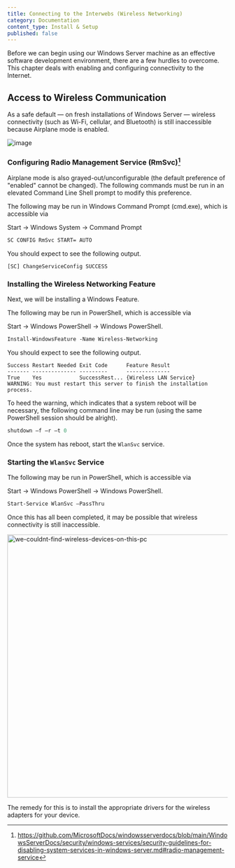 ```yaml
---
title: Connecting to the Interwebs (Wireless Networking)
category: Documentation
content_type: Install & Setup
published: false
---
```


<!-- Begin GitHub-Flavored Markdown (GFM)

See: https://docs.github.com/get-started/writing-on-github
Spec: https://github.github.com/gfm

-->

<!-- Not covered: Preparing device for (and installing) host OS --

Windows Server 2016/2022 Standard with Desktop Experience.
Windows Server 2016 Standard is for physical or minimally-virtualized environments.

See: https://www.microsoft.com/en-us/d/windows-server-2016-standard/dg7gmgf0ds12/0004

-->

Before we can begin using our Windows Server machine as an effective software
development environment, there are a few hurdles to overcome. This chapter deals
with enabling and configuring connectivity to the Internet.

## Access to Wireless Communication

As a safe default &mdash; on fresh installations of Windows Server &mdash;
wireless connectivity (such as Wi-Fi, cellular, and Bluetooth) is still inaccessible
because Airplane mode is enabled.

![image](https://user-images.githubusercontent.com/17770407/227342179-50a79652-193f-4c5c-bab2-a7571e84301d.png)

### Configuring Radio Management Service (RmSvc)[^1]

Airplane mode is also grayed-out/unconfigurable (the default preference of
"enabled" cannot be changed). The following commands must be run in an elevated
Command Line Shell prompt to modify this preference.

<!-- FIXME(DerekNonGeneric):
Determine where from & document the below registry modification.

Consider creating a system restore checkpoint prior to making the following
registry modification. As a general best-practice, this goes for most registry
modifications. Do not (yet) proceed without a disposable system or having made
a restore point.

```text
reg add HKEY_LOCAL_MACHINE\SYSTEM\CurrentControlSet\Control\RadioManagement\SystemRadioState /ve /t REG_DWORD /d 0 /f
```
-->

The following may be run in Windows Command Prompt (cmd.exe), which is accessible via

Start -> Windows System -> Command Prompt

```cmd
SC CONFIG RmSvc START= AUTO
```

You should expect to see the following output.

```console
[SC] ChangeServiceConfig SUCCESS
```

### Installing the Wireless Networking Feature

Next, we will be installing a Windows Feature.

The following may be run in PowerShell, which is accessible via

Start -> Windows PowerShell -> Windows PowerShell.

```ps
Install-WindowsFeature -Name Wireless-Networking
```

You should expect to see the following output.

```text
Success Restart Needed Exit Code      Feature Result
------- -------------- ---------      --------------
True    Yes            SuccessRest... {Wireless LAN Service}
WARNING: You must restart this server to finish the installation process.
```

To heed the warning, which indicates that a system reboot will be necessary,
the following command line may be run (using the same PowerShell session should be alright).

```ps
shutdown –f –r –t 0
```

Once the system has reboot, start the `WlanSvc` service.

### Starting the `WlanSvc` Service

The following may be run in PowerShell, which is accessible via

Start -> Windows PowerShell -> Windows PowerShell.

```ps
Start-Service WlanSvc –PassThru
```

Once this has all been completed, it may be possible that wireless connectivity is still inaccessible.

<img width="601" alt="we-couldnt-find-wireless-devices-on-this-pc" src="https://user-images.githubusercontent.com/17770407/227344556-df034cfb-a1b4-40e2-aae4-d87b9abf4687.PNG">

The remedy for this is to install the appropriate drivers for the wireless adapters for your device.

<!--
https://www.intel.com/content/www/us/en/download/19351/windows-10-and-windows-11-wi-fi-drivers-for-intel-wireless-adapters.html
https://support.lenovo.com/us/en/downloads/ds503062-fibocom-l850-gl-wireless-wan-driver-for-windows-10-version-1709-or-later-thinkpad
-->

[^1]: https://github.com/MicrosoftDocs/windowsserverdocs/blob/main/WindowsServerDocs/security/windows-services/security-guidelines-for-disabling-system-services-in-windows-server.md#radio-management-service
